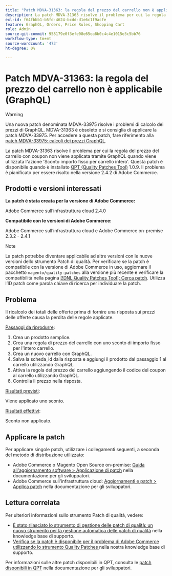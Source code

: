 ```yaml
---
title: "Patch MDVA-31363: la regola del prezzo del carrello non è applicabile (GraphQL)"
description: La patch MDVA-31363 risolve il problema per cui la regola del prezzo del carrello con coupon non viene applicata tramite GraphQL quando viene utilizzata l'azione 'Sconto importo fisso per carrello intero'. Questa patch è disponibile quando è installato QPT 1.0.9. Il problema è pianificato per essere risolto nella versione 2.4.2 di Adobe Commerce.
exl-id: f64fbbb1-b5fd-4624-bcdd-d1e6c1f9acfe
feature: GraphQL, Orders, Price Rules, Shopping Cart
role: Admin
source-git-commit: 958179e0f3efe08e65ea8b0c4c4e1015e3c5bb76
workflow-type: tm+mt
source-wordcount: '473'
ht-degree: 0%

---
```


# Patch MDVA-31363: la regola del prezzo del carrello non è applicabile (GraphQL)

>[!WARNING]
>
>Una nuova patch denominata MDVA-33975 risolve i problemi di calcolo dei prezzi di GraphQL. MDVA-31363 è obsoleto e si consiglia di applicare la patch MDVA-33975. Per accedere a questa patch, fare riferimento alla [patch MDVA-33975: calcoli dei prezzi GraphQL](https://experienceleague.adobe.com/docs/commerce-knowledge-base/kb/support-tools/patches/mdva-33975-magento-patch-graphql-price-calculations.html).

La patch MDVA-31363 risolve il problema per cui la regola del prezzo del carrello con coupon non viene applicata tramite GraphQL quando viene utilizzata l&#39;azione &#39;Sconto importo fisso per carrello intero&#39;. Questa patch è disponibile quando è installato [QPT (Quality Patches Tool)](/help/announcements/adobe-commerce-announcements/magento-quality-patches-released-new-tool-to-self-serve-quality-patches.md) 1.0.9. Il problema è pianificato per essere risolto nella versione 2.4.2 di Adobe Commerce.

## Prodotti e versioni interessati

**La patch è stata creata per la versione di Adobe Commerce:**

Adobe Commerce sull’infrastruttura cloud 2.4.0

**Compatibile con le versioni di Adobe Commerce:**

Adobe Commerce sull’infrastruttura cloud e Adobe Commerce on-premise 2.3.2 - 2.4.1

>[!NOTE]
>
>La patch potrebbe diventare applicabile ad altre versioni con le nuove versioni dello strumento Patch di qualità. Per verificare se la patch è compatibile con la versione di Adobe Commerce in uso, aggiornare il pacchetto `magento/quality-patches` alla versione più recente e verificare la compatibilità nella pagina [[!DNL Quality Patches Tool]: Cerca patch](https://devdocs.magento.com/quality-patches/tool.html#patch-grid). Utilizza l’ID patch come parola chiave di ricerca per individuare la patch.

## Problema

Il ricalcolo dei totali delle offerte prima di fornire una risposta sui prezzi delle offerte causa la perdita delle regole applicate.

<u>Passaggi da riprodurre</u>:

1. Crea un prodotto semplice.
1. Crea una regola di prezzo del carrello con uno sconto di importo fisso per l&#39;intero carrello.
1. Crea un nuovo carrello con GraphQL.
1. Salva la scheda\_id dalla risposta e aggiungi il prodotto dal passaggio 1 al carrello utilizzando GraphQL.
1. Attiva la regola del prezzo del carrello aggiungendo il codice del coupon al carrello utilizzando GraphQL.
1. Controlla il prezzo nella risposta.

<u>Risultati previsti</u>:

Viene applicato uno sconto.

<u>Risultati effettivi</u>:

Sconto non applicato.

## Applicare la patch

Per applicare singole patch, utilizzare i collegamenti seguenti, a seconda del metodo di distribuzione utilizzato:

* Adobe Commerce o Magento Open Source on-premise: [Guida all&#39;aggiornamento software > Applicazione di patch](https://devdocs.magento.com/guides/v2.4/comp-mgr/patching/mqp.html) nella documentazione per gli sviluppatori.
* Adobe Commerce sull&#39;infrastruttura cloud: [Aggiornamenti e patch > Applica patch](https://devdocs.magento.com/cloud/project/project-patch.html) nella documentazione per gli sviluppatori.

## Lettura correlata

Per ulteriori informazioni sullo strumento Patch di qualità, vedere:

* [È stato rilasciato lo strumento di gestione delle patch di qualità: un nuovo strumento per la gestione automatica delle patch di qualità](/help/announcements/adobe-commerce-announcements/magento-quality-patches-released-new-tool-to-self-serve-quality-patches.md) nella knowledge base di supporto.
* [Verifica se la patch è disponibile per il problema di Adobe Commerce utilizzando lo strumento Quality Patches ](/help/support-tools/patches-available-in-qpt-tool/check-patch-for-magento-issue-with-magento-quality-patches.md) nella nostra knowledge base di supporto.

Per informazioni sulle altre patch disponibili in QPT, consulta le [patch disponibili in QPT](https://devdocs.magento.com/quality-patches/tool.html#patch-grid) nella documentazione per gli sviluppatori.
